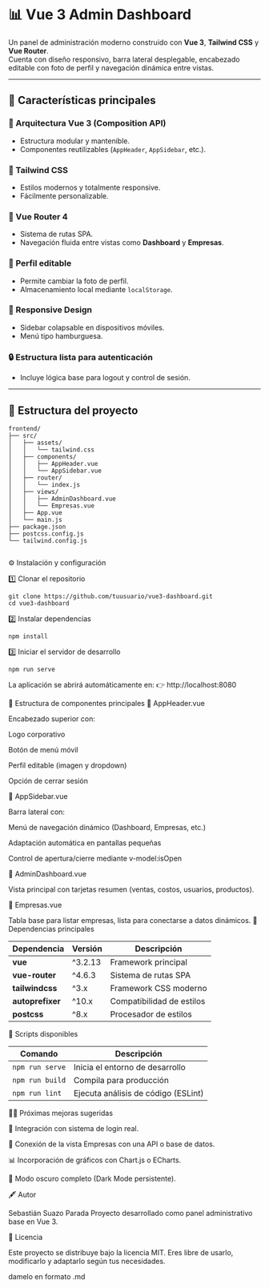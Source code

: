 # 📊 Vue 3 Admin Dashboard

Un panel de administración moderno construido con **Vue 3**, **Tailwind CSS** y **Vue Router**.  
Cuenta con diseño responsivo, barra lateral desplegable, encabezado editable con foto de perfil y navegación dinámica entre vistas.

---

## 🚀 Características principales

### 🧱 Arquitectura Vue 3 (Composition API)
- Estructura modular y mantenible.
- Componentes reutilizables (`AppHeader`, `AppSidebar`, etc.).

### 🎨 Tailwind CSS
- Estilos modernos y totalmente responsive.
- Fácilmente personalizable.

### 🧭 Vue Router 4
- Sistema de rutas SPA.
- Navegación fluida entre vistas como **Dashboard** y **Empresas**.

### 👤 Perfil editable
- Permite cambiar la foto de perfil.
- Almacenamiento local mediante `localStorage`.

### 📱 Responsive Design
- Sidebar colapsable en dispositivos móviles.
- Menú tipo hamburguesa.

### 🔒 Estructura lista para autenticación
- Incluye lógica base para logout y control de sesión.

---

## 🧩 Estructura del proyecto

```plaintext
frontend/
├── src/
│   ├── assets/
│   │   └── tailwind.css
│   ├── components/
│   │   ├── AppHeader.vue
│   │   └── AppSidebar.vue
│   ├── router/
│   │   └── index.js
│   ├── views/
│   │   ├── AdminDashboard.vue
│   │   └── Empresas.vue
│   ├── App.vue
│   └── main.js
├── package.json
├── postcss.config.js
└── tailwind.config.js


```

⚙️ Instalación y configuración

1️⃣ Clonar el repositorio
```plaintext
git clone https://github.com/tuusuario/vue3-dashboard.git
cd vue3-dashboard
```
2️⃣ Instalar dependencias
```plaintext
npm install
```
3️⃣ Iniciar el servidor de desarrollo
```plaintext
npm run serve
```

La aplicación se abrirá automáticamente en:
👉 http://localhost:8080


🧠 Estructura de componentes principales
🔹 AppHeader.vue

Encabezado superior con:

Logo corporativo

Botón de menú móvil

Perfil editable (imagen y dropdown)

Opción de cerrar sesión

🔹 AppSidebar.vue

Barra lateral con:

Menú de navegación dinámico (Dashboard, Empresas, etc.)

Adaptación automática en pantallas pequeñas

Control de apertura/cierre mediante v-model:isOpen

🔹 AdminDashboard.vue

Vista principal con tarjetas resumen (ventas, costos, usuarios, productos).

🔹 Empresas.vue

Tabla base para listar empresas, lista para conectarse a datos dinámicos.
🧰 Dependencias principales

| Dependencia      | Versión | Descripción               |
| ---------------- | ------- | ------------------------- |
| **vue**          | ^3.2.13 | Framework principal       |
| **vue-router**   | ^4.6.3  | Sistema de rutas SPA      |
| **tailwindcss**  | ^3.x    | Framework CSS moderno     |
| **autoprefixer** | ^10.x   | Compatibilidad de estilos |
| **postcss**      | ^8.x    | Procesador de estilos     |


🧾 Scripts disponibles

| Comando         | Descripción                         |
| --------------- | ----------------------------------- |
| `npm run serve` | Inicia el entorno de desarrollo     |
| `npm run build` | Compila para producción             |
| `npm run lint`  | Ejecuta análisis de código (ESLint) |

🧑‍💻 Próximas mejoras sugeridas

🔐 Integración con sistema de login real.

🧾 Conexión de la vista Empresas con una API o base de datos.

📊 Incorporación de gráficos con Chart.js o ECharts.

🌙 Modo oscuro completo (Dark Mode persistente).

🖋️ Autor

Sebastián Suazo Parada
Proyecto desarrollado como panel administrativo base en Vue 3.

🪪 Licencia

Este proyecto se distribuye bajo la licencia MIT.
Eres libre de usarlo, modificarlo y adaptarlo según tus necesidades.

damelo en formato .md

